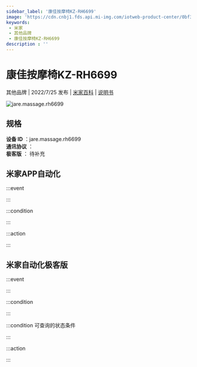 ```yaml
---
sidebar_label: '康佳按摩椅KZ-RH6699'
image: 'https://cdn.cnbj1.fds.api.mi-img.com/iotweb-product-center/0bf386d6f53d36dd4b4088c2ee434143_1654134305349.png?GalaxyAccessKeyId=AKVGLQWBOVIRQ3XLEW&Expires=9223372036854775807&Signature=kOYQrN8kOff2gSV6hmk6FFi/rYs='
keywords: 
 - 米家
 - 其他品牌
 - 康佳按摩椅KZ-RH6699
description : ''
---
```

# 康佳按摩椅KZ-RH6699

其他品牌 | 2022/7/25 发布 | [米家百科](https://home.mi.com/webapp/content/baike/product/index.html?model=jare.massage.rh6699) | [说明书](https://home.mi.com/views/introduction.html?model=jare.massage.rh6699&region=cn)

![jare.massage.rh6699](https://cdn.cnbj1.fds.api.mi-img.com/iotweb-product-center/0bf386d6f53d36dd4b4088c2ee434143_1654134305349.png?GalaxyAccessKeyId=AKVGLQWBOVIRQ3XLEW&Expires=9223372036854775807&Signature=kOYQrN8kOff2gSV6hmk6FFi/rYs=)

## 规格  
> 
**设备 ID** ：jare.massage.rh6699  
**通讯协议** ：  
**极客版**  ： 待补充 


## 米家APP自动化  

:::event  

:::

:::condition  

:::

:::action   

:::

## 米家自动化极客版  

:::event  

:::

:::condition  

:::

:::condition 可查询的状态条件  

:::

:::action  

:::

        
